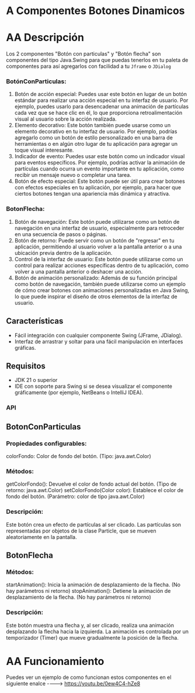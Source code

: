 # A Componentes Botones Dinamicos
# AA Descripción
Los 2 componentes "Botón con particulas" y "Botón flecha" son componentes del tipo Java.Swing para que puedas tenerlos en tu paleta de componentes para así agregarlos con facilidad a tu ``Jframe`` o ``JDialog``

### BotónConParticulas:
1. Botón de acción especial: Puedes usar este botón en lugar de un botón estándar para realizar una acción especial en tu interfaz de usuario. Por ejemplo, puedes usarlo para desencadenar una animación de partículas cada vez que se hace clic en él, lo que proporciona retroalimentación visual al usuario sobre la acción realizada.
2. Elemento decorativo: Este botón también puede usarse como un elemento decorativo en tu interfaz de usuario. Por ejemplo, podrías agregarlo como un botón de estilo personalizado en una barra de herramientas o en algún otro lugar de tu aplicación para agregar un toque visual interesante.
3. Indicador de evento: Puedes usar este botón como un indicador visual para eventos específicos. Por ejemplo, podrías activar la animación de partículas cuando ocurra un evento importante en tu aplicación, como recibir un mensaje nuevo o completar una tarea.
4. Botón de efecto especial: Este botón puede ser útil para crear botones con efectos especiales en tu aplicación, por ejemplo, para hacer que ciertos botones tengan una apariencia más dinámica y atractiva.
### BotonFlecha:
1. Botón de navegación: Este botón puede utilizarse como un botón de navegación en una interfaz de usuario, especialmente para retroceder en una secuencia de pasos o páginas.
2. Botón de retorno: Puede servir como un botón de "regresar" en tu aplicación, permitiendo al usuario volver a la pantalla anterior o a una ubicación previa dentro de la aplicación.
3. Control de la interfaz de usuario: Este botón puede utilizarse como un control para realizar acciones específicas dentro de tu aplicación, como volver a una pantalla anterior o deshacer una acción.
4. Botón de animación personalizado: Además de su función principal como botón de navegación, también puede utilizarse como un ejemplo de cómo crear botones con animaciones personalizadas en Java Swing, lo que puede inspirar el diseño de otros elementos de la interfaz de usuario.

## Características 

+ Fácil integración con cualquier componente Swing (JFrame, JDialog).
+ Interfaz de arrastrar y soltar para una fácil manipulación en interfaces gráficas.

## Requisitos
+ JDK 21 o superior
+ IDE con soporte para Swing si se desea visualizar el componente gráficamente (por ejemplo, NetBeans o IntelliJ IDEA).

### API

## BotonConParticulas
### Propiedades configurables:
colorFondo: Color de fondo del botón. (Tipo: java.awt.Color)
### Métodos:
getColorFondo(): Devuelve el color de fondo actual del botón. (Tipo de retorno: java.awt.Color)
setColorFondo(Color color): Establece el color de fondo del botón. (Parámetro: color de tipo java.awt.Color)
### Descripción:
Este botón crea un efecto de partículas al ser clicado. Las partículas son representadas por objetos de la clase Particle, que se mueven aleatoriamente en la pantalla.

## BotonFlecha
### Métodos:
startAnimation(): Inicia la animación de desplazamiento de la flecha. (No hay parámetros ni retorno)
stopAnimation(): Detiene la animación de desplazamiento de la flecha. (No hay parámetros ni retorno)
### Descripción:
Este botón muestra una flecha y, al ser clicado, realiza una animación desplazando la flecha hacia la izquierda. La animación es controlada por un temporizador (Timer) que mueve gradualmente la posición de la flecha.

# AA Funcionamiento
Puedes ver un ejemplo de como funcionan estos componentes en el 
siguiente enalce ----> https://youtu.be/0ew4C4-hZe8

